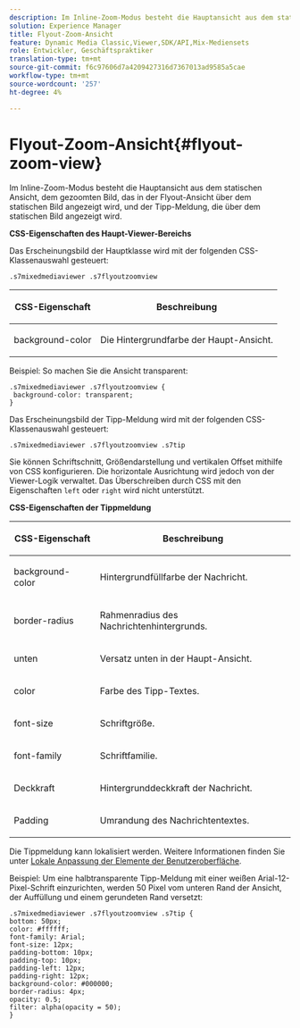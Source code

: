 ```yaml
---
description: Im Inline-Zoom-Modus besteht die Hauptansicht aus dem statischen Ansicht, dem gezoomten Bild, das in der Flyout-Ansicht über dem statischen Bild angezeigt wird, und der Tipp-Meldung, die über dem statischen Bild angezeigt wird.
solution: Experience Manager
title: Flyout-Zoom-Ansicht
feature: Dynamic Media Classic,Viewer,SDK/API,Mix-Mediensets
role: Entwickler, Geschäftspraktiker
translation-type: tm+mt
source-git-commit: f6c97606d7a4209427316d7367013ad9585a5cae
workflow-type: tm+mt
source-wordcount: '257'
ht-degree: 4%

---
```



# Flyout-Zoom-Ansicht{#flyout-zoom-view}

Im Inline-Zoom-Modus besteht die Hauptansicht aus dem statischen Ansicht, dem gezoomten Bild, das in der Flyout-Ansicht über dem statischen Bild angezeigt wird, und der Tipp-Meldung, die über dem statischen Bild angezeigt wird.

<!--<a id="section_061E550C1C1D4DB2BD663A898895B38C"></a>-->

**CSS-Eigenschaften des Haupt-Viewer-Bereichs**

Das Erscheinungsbild der Hauptklasse wird mit der folgenden CSS-Klassenauswahl gesteuert:

```
.s7mixedmediaviewer .s7flyoutzoomview
```

<table id="table_94EE3F5BBE4547C0B4943471CEE7EDE4"> 
 <thead> 
  <tr> 
   <th colname="col1" class="entry"> <p> CSS-Eigenschaft </p> </th> 
   <th colname="col2" class="entry"> <p>Beschreibung </p> </th> 
  </tr> 
 </thead>
 <tbody> 
  <tr> 
   <td colname="col1"> <p> <span class="codeph"> background-color  </span> </p> </td> 
   <td colname="col2"> <p> Die Hintergrundfarbe der Haupt-Ansicht. </p> </td> 
  </tr> 
 </tbody> 
</table>

Beispiel: So machen Sie die Ansicht transparent:

```
.s7mixedmediaviewer .s7flyoutzoomview { 
 background-color: transparent; 
}
```

<!--<a id="section_FD07AB77593748F99DC6C42ED20A61EC"></a>-->

Das Erscheinungsbild der Tipp-Meldung wird mit der folgenden CSS-Klassenauswahl gesteuert:

```
.s7mixedmediaviewer .s7flyoutzoomview .s7tip
```

Sie können Schriftschnitt, Größendarstellung und vertikalen Offset mithilfe von CSS konfigurieren. Die horizontale Ausrichtung wird jedoch von der Viewer-Logik verwaltet. Das Überschreiben durch CSS mit den Eigenschaften `left` oder `right` wird nicht unterstützt.

**CSS-Eigenschaften der Tippmeldung**

<table id="table_5417B0C0343747649502629F43DF231A"> 
 <thead> 
  <tr> 
   <th colname="col1" class="entry"> <p>CSS-Eigenschaft </p> </th> 
   <th colname="col2" class="entry"> <p>Beschreibung </p> </th> 
  </tr> 
 </thead>
 <tbody> 
  <tr> 
   <td colname="col1"> <p> <span class="codeph"> background-color  </span> </p> </td> 
   <td colname="col2"> <p>Hintergrundfüllfarbe der Nachricht. </p> </td> 
  </tr> 
  <tr> 
   <td colname="col1"> <p> <span class="codeph"> border-radius  </span> </p> </td> 
   <td colname="col2"> <p> Rahmenradius des Nachrichtenhintergrunds. </p> </td> 
  </tr> 
  <tr> 
   <td colname="col1"> <p> <span class="codeph"> unten </span> </p> </td> 
   <td colname="col2"> <p> Versatz unten in der Haupt-Ansicht. </p> </td> 
  </tr> 
  <tr> 
   <td colname="col1"> <p> <span class="codeph"> color </span> </p> </td> 
   <td colname="col2"> <p>Farbe des Tipp-Textes. </p> </td> 
  </tr> 
  <tr> 
   <td colname="col1"> <p> <span class="codeph"> font-size  </span> </p> </td> 
   <td colname="col2"> <p>Schriftgröße. </p> </td> 
  </tr> 
  <tr> 
   <td colname="col1"> <p> <span class="codeph"> font-family  </span> </p> </td> 
   <td colname="col2"> <p>Schriftfamilie. </p> </td> 
  </tr> 
  <tr> 
   <td colname="col1"> <p> <span class="codeph"> Deckkraft  </span> </p> </td> 
   <td colname="col2"> <p> Hintergrunddeckkraft der Nachricht. </p> </td> 
  </tr> 
  <tr> 
   <td colname="col1"> <p> <span class="codeph"> Padding </span> </p> </td> 
   <td colname="col2"> <p> Umrandung des Nachrichtentextes. </p> </td> 
  </tr> 
 </tbody> 
</table>

Die Tippmeldung kann lokalisiert werden. Weitere Informationen finden Sie unter [Lokale Anpassung der Elemente der Benutzeroberfläche](../../../c-html5-s7-aem-asset-viewers/c-html5-mixedmedia-viewer-about/c-html5-mixedmedia-viewer-localization.md#concept-16262b8096474d6c9c018c3e99110dd1).

Beispiel: Um eine halbtransparente Tipp-Meldung mit einer weißen Arial-12-Pixel-Schrift einzurichten, werden 50 Pixel vom unteren Rand der Ansicht, der Auffüllung und einem gerundeten Rand versetzt:

```
.s7mixedmediaviewer .s7flyoutzoomview .s7tip { 
bottom: 50px; 
color: #ffffff; 
font-family: Arial; 
font-size: 12px; 
padding-bottom: 10px; 
padding-top: 10px; 
padding-left: 12px; 
padding-right: 12px; 
background-color: #000000; 
border-radius: 4px; 
opacity: 0.5; 
filter: alpha(opacity = 50); 
}
```

